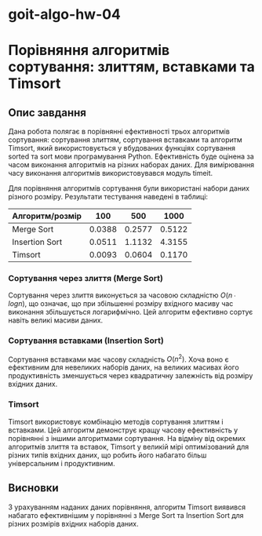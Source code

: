 # goit-algo-hw-04
# Порівняння алгоритмів сортування: злиттям, вставками та Timsort

## Опис завдання
Дана робота полягає в порівнянні ефективності трьох алгоритмів сортування: сортування злиттям, сортування вставками та алгоритм Timsort, який використовується у вбудованих функціях сортування sorted та sort мови програмування Python. Ефективність буде оцінена за часом виконання алгоритмів на різних наборах даних. Для вимірювання часу виконання алгоритмів використовувався модуль timeit.


Для порівняння алгоритмів сортування були використані набори даних різного розміру. Результати тестування наведені в таблиці:

| Алгоритм/розмір | 100 | 500 | 1000 |
| --- | --- | --- | --- |
| Merge Sort | 0.0388 | 0.2577 | 0.5122 |
| Insertion Sort | 0.0511 | 1.1132 | 4.3155 |
| Timsort | 0.0093 | 0.0604 | 0.1170 |


### Сортування через злиття (Merge Sort)
Сортування через злиття виконується за часовою складністю $O(n∙logn)$, що означає, що при збільшенні розміру вхідного масиву час виконання збільшується логарифмічно. Цей алгоритм ефективно сортує навіть великі масиви даних.

### Сортування вставками (Insertion Sort)
Сортування вставками має часову складність $O(n^2)$. Хоча воно є ефективним для невеликих наборів даних, на великих масивах його продуктивність зменшується через квадратичну залежність від розміру вхідних даних.

### Timsort
Timsort використовує комбінацію методів сортування злиттям і вставками. Цей алгоритм демонструє кращу часову ефективність у порівнянні з іншими алгоритмами сортування. На відміну від окремих алгоритмів злиття та вставок, Timsort у великій мірі оптимізований для різних типів вхідних даних, що робить його набагато більш універсальним і продуктивним.

## Висновки
З урахуванням наданих даних порівняння, алгоритм Timsort виявився набагато ефективнішим у порівнянні з Merge Sort та Insertion Sort для різних розмірів вхідних наборів даних.
